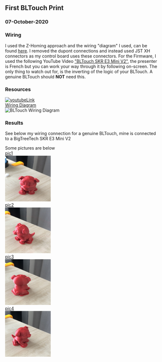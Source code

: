 ## First BLTouch Print

### 07-October-2020

### Wiring  

I used the Z-Homing approach and the wiring "diagram" I used, can be found [here](https://github.com/bigtreetech/BIGTREETECH-SKR-mini-E3/blob/master/hardware/BTT%20SKR%20MINI%20E3%20V2.0/Hardware/bltouch-2.0-2.jpg). I removed the dupont connections and instead used JST XH connectors as my control board uses these connectors. For the Firmware, I used the following YouTube Video ["BLTouch SKR E3 Mini V2"](http://www.youtube.com/watch?v=1NhAo3xR9HY), the presenter is French but you can work your way through it by following on-screen. The only thing to watch out for, is the inverting of the logic of your BLTouch. A genuine BLTouch should **NOT** need this.  

### Resources
[![youtubeLink](http://img.youtube.com/vi/1NhAo3xR9HY/0.jpg)](http://www.youtube.com/watch?v=1NhAo3xR9HY "BLTouch SKR E3 Mini V2")  
[Wiring Diagram](https://github.com/bigtreetech/BIGTREETECH-SKR-mini-E3/blob/master/hardware/BTT%20SKR%20MINI%20E3%20V2.0/Hardware/bltouch-2.0-2.jpg)  
<img src="https://github.com/bigtreetech/BIGTREETECH-SKR-mini-E3/blob/master/hardware/BTT%20SKR%20MINI%20E3%20V2.0/Hardware/bltouch-2.0-2.jpg" alt="BLTouch Wiring Diagram" title="BLTouch Wiring Diagram" width="150" height="150" />

### Results  

See below my wiring connection for a genuine BLTouch, mine is connected to a BigTreeTech SKR E3 Mini V2

Some pictures are below  
[pic1](pics/IMG_7229.jpg)  
<img src="pics/IMG_7229.jpg" alt="BLTouchPrint1" title="BLTouchPrint1" width="150" height="150" />  
[pic2](pics/IMG_7230.jpg)   
<img src="pics/IMG_7230.jpg" alt="BLTouchPrint2" title="BLTouchPrint2" width="150" height="150" />  
[pic3](pics/IMG_7231.jpg)  
<img src="pics/IMG_7231.jpg" alt="BLTouchPrint3" title="BLTouchPrint3" width="150" height="150" />  
[pic4](pics/IMG_7232.jpg)  
<img src="pics/IMG_7232.jpg" alt="BLTouchPrint4" title="BLTouchPrint4" width="150" height="150" />  